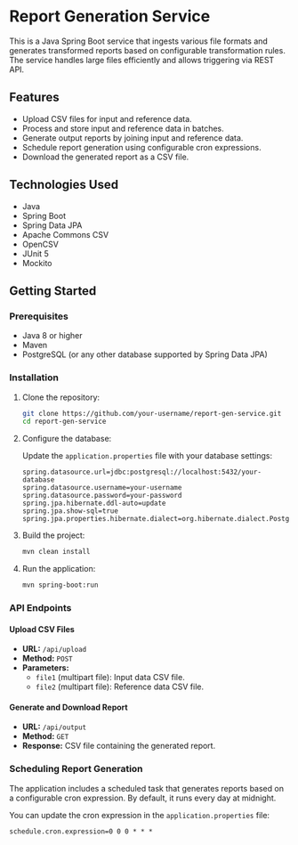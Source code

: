 # Report Generation Service

This is a Java Spring Boot service that ingests various file formats and generates transformed reports based on configurable transformation rules. The service handles large files efficiently and allows triggering via REST API.

## Features

- Upload CSV files for input and reference data.
- Process and store input and reference data in batches.
- Generate output reports by joining input and reference data.
- Schedule report generation using configurable cron expressions.
- Download the generated report as a CSV file.

## Technologies Used

- Java
- Spring Boot
- Spring Data JPA
- Apache Commons CSV
- OpenCSV
- JUnit 5
- Mockito

## Getting Started

### Prerequisites

- Java 8 or higher
- Maven
- PostgreSQL (or any other database supported by Spring Data JPA)

### Installation

1. Clone the repository:

    ```sh
    git clone https://github.com/your-username/report-gen-service.git
    cd report-gen-service
    ```

2. Configure the database:

    Update the `application.properties` file with your database settings:

    ```properties
    spring.datasource.url=jdbc:postgresql://localhost:5432/your-database
    spring.datasource.username=your-username
    spring.datasource.password=your-password
    spring.jpa.hibernate.ddl-auto=update
    spring.jpa.show-sql=true
    spring.jpa.properties.hibernate.dialect=org.hibernate.dialect.PostgreSQLDialect
    ```

3. Build the project:

    ```sh
    mvn clean install
    ```

4. Run the application:

    ```sh
    mvn spring-boot:run
    ```

### API Endpoints

#### Upload CSV Files

- **URL:** `/api/upload`
- **Method:** `POST`
- **Parameters:**
  - `file1` (multipart file): Input data CSV file.
  - `file2` (multipart file): Reference data CSV file.

#### Generate and Download Report

- **URL:** `/api/output`
- **Method:** `GET`
- **Response:** CSV file containing the generated report.

### Scheduling Report Generation

The application includes a scheduled task that generates reports based on a configurable cron expression. By default, it runs every day at midnight.

You can update the cron expression in the `application.properties` file:

```properties
schedule.cron.expression=0 0 0 * * *
